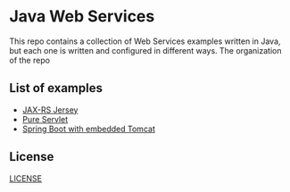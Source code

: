 # Java Web Services

This repo contains a collection of Web Services examples written in Java, but each one is written and configured in different ways.
The organization of the repo 

## List of examples

- [JAX-RS Jersey](./jaxrs-jersey-web-service)
- [Pure Servlet](./servlet-web-service)
- [Spring Boot with embedded Tomcat](./spring-boot-web-service/README.md)

## License

[LICENSE](./LICENSE)
